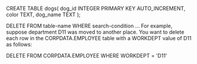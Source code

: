 CREATE TABLE dogs(
	dog_id INTEGER PRIMARY KEY AUTO_INCREMENT,
	color TEXT,
	dog_name TEXT
);

   DELETE FROM table-name
     WHERE search-condition ...
For example, suppose department D11 was moved to another place. You want to delete each row in the CORPDATA.EMPLOYEE table with a WORKDEPT value of D11 as follows:

   DELETE FROM CORPDATA.EMPLOYEE
     WHERE WORKDEPT = 'D11'